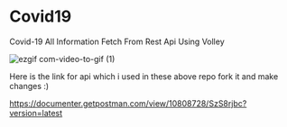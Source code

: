 # Covid19
Covid-19 All Information Fetch From Rest Api Using Volley


![ezgif com-video-to-gif (1)](https://user-images.githubusercontent.com/61186175/79302621-8706ed00-7f0a-11ea-85d0-5da413d32e73.gif)


Here is the link for api which i used in these above repo 
fork it and make changes :)

https://documenter.getpostman.com/view/10808728/SzS8rjbc?version=latest
